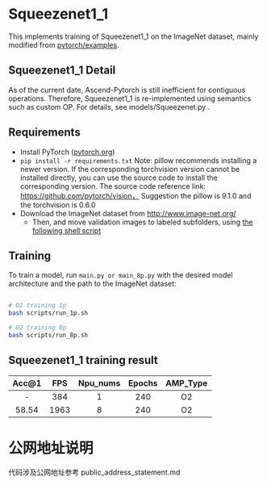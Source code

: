 # Squeezenet1_1

This implements training of Squeezenet1_1 on the ImageNet dataset, mainly modified from [pytorch/examples](https://github.com/pytorch/examples/tree/master/imagenet). 

## Squeezenet1_1 Detail

As of the current date, Ascend-Pytorch is still inefficient for contiguous operations. 
Therefore, Squeezenet1_1 is re-implemented using semantics such as custom OP. For details, see models/Squeezenet.py . 


## Requirements 

- Install PyTorch ([pytorch.org](http://pytorch.org))
- `pip install -r requirements.txt`
  Note: pillow recommends installing a newer version. If the corresponding torchvision version cannot be installed directly, you can use the source code to install the corresponding version. The source code reference link: https://github.com/pytorch/vision，
Suggestion the pillow is 9.1.0 and the torchvision is 0.6.0
- Download the ImageNet dataset from http://www.image-net.org/
    - Then, and move validation images to labeled subfolders, using [the following shell script](https://raw.githubusercontent.com/soumith/imagenetloader.torch/master/valprep.sh)

## Training 

To train a model, run `main.py or main_8p.py` with the desired model architecture and the path to the ImageNet dataset:

```bash

# O2 training 1p
bash scripts/run_1p.sh

# O2 training 8p
bash scripts/run_8p.sh
```

## Squeezenet1_1 training result 

| Acc@1       | FPS       | Npu_nums | Epochs   | AMP_Type |
| :------:    | :------:  | :------: | :------: | :------: |
| -           | 384       | 1        | 240      | O2       |
| 58.54       | 1963      | 8        | 240      | O2       |


# 公网地址说明

代码涉及公网地址参考 public_address_statement.md
